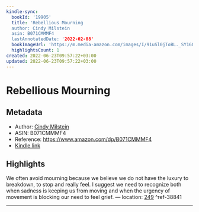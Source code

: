 ```yaml
---
kindle-sync:
  bookId: '19905'
  title: 'Rebellious Mourning
  author: Cindy Milstein
  asin: B071CMMMF4
  lastAnnotatedDate: '2022-02-08'
  bookImageUrl: 'https://m.media-amazon.com/images/I/91uSl0jToBL._SY160.jpg'
  highlightsCount: 1
created: 2022-06-23T09:57:22+03:00
updated: 2022-06-23T09:57:22+03:00
---
```

# Rebellious Mourning
## Metadata
* Author: [Cindy Milstein](https://www.amazon.com/Cindy-Milstein/e/B0051PC4K8/ref=dp_byline_cont_ebooks_1)
* ASIN: B071CMMMF4
* Reference: https://www.amazon.com/dp/B071CMMMF4
* [Kindle link](kindle://book?action=open&asin=B071CMMMF4)

## Highlights
We often avoid mourning because we believe we do not have the luxury to breakdown, to stop and really feel. I suggest we need to recognize both when sadness is keeping us from moving and when the urgency of movement is blocking our need to feel grief. — location: [249](kindle://book?action=open&asin=B071CMMMF4&location=249) ^ref-38841

---
